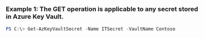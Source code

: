 ### Example 1: The GET operation is applicable to any secret stored in Azure Key Vault.
```powershell
PS C:\> Get-AzKeyVaultSecret -Name ITSecret -VaultName Contoso
```


